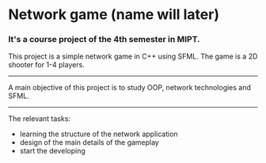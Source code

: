# Network game (name will later)
### It's a сourse project of the 4th semester in MIPT.

This project is a simple network game in C++ using SFML. The game is a 2D shooter for 1-4 players. 
***
A main objective of this project is to study OOP, network technologies and SFML.
***
The relevant tasks:
* learning the structure of the network application
* design of the main details of the gameplay
* start the developing

